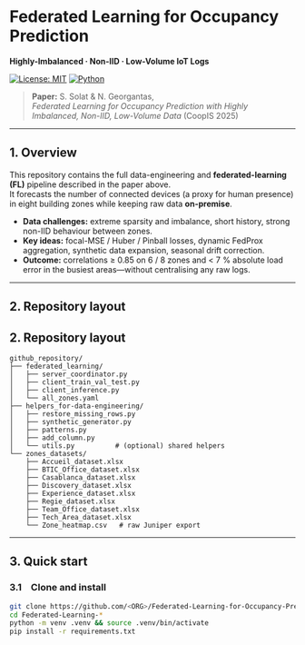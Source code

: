 # Federated Learning for Occupancy Prediction  
**Highly-Imbalanced · Non-IID · Low-Volume IoT Logs**

[![License: MIT](https://img.shields.io/badge/License-MIT-yellow.svg)](#license)
[![Python](https://img.shields.io/badge/Python-3.9%2B-blue.svg)](#requirements)

> **Paper:** S. Solat & N. Georgantas,  
> *Federated Learning for Occupancy Prediction with Highly Imbalanced, Non-IID, Low-Volume Data* (CoopIS 2025)

---

## 1. Overview
This repository contains the full data-engineering and **federated-learning (FL)** pipeline described in the paper above.  
It forecasts the number of connected devices (a proxy for human presence) in eight building zones while keeping raw data **on-premise**.

* **Data challenges:** extreme sparsity and imbalance, short history, strong non-IID behaviour between zones.  
* **Key ideas:** focal-MSE / Huber / Pinball losses, dynamic FedProx aggregation, synthetic data expansion, seasonal drift correction.  
* **Outcome:** correlations ≥ 0.85 on 6 / 8 zones and < 7 % absolute load error in the busiest areas—without centralising any raw logs.

---

## 2. Repository layout

## 2. Repository layout

```text
github_repository/
├── federated_learning/
│   ├── server_coordinator.py
│   ├── client_train_val_test.py
│   ├── client_inference.py
│   └── all_zones.yaml
├── helpers_for-data-engineering/
│   ├── restore_missing_rows.py
│   ├── synthetic_generator.py
│   ├── patterns.py
│   ├── add_column.py
│   └── utils.py          # (optional) shared helpers
└── zones_datasets/
    ├── Accueil_dataset.xlsx
    ├── BTIC_Office_dataset.xlsx
    ├── Casablanca_dataset.xlsx
    ├── Discovery_dataset.xlsx
    ├── Experience_dataset.xlsx
    ├── Regie_dataset.xlsx
    ├── Team_Office_dataset.xlsx
    ├── Tech_Area_dataset.xlsx
    └── Zone_heatmap.csv   # raw Juniper export
```



---

## 3. Quick start

### 3.1 Clone and install

```bash
git clone https://github.com/<ORG>/Federated-Learning-for-Occupancy-Prediction-with-Highly-Imbalanced-Non-IID-Low-Volume-Data.git
cd Federated-Learning-*
python -m venv .venv && source .venv/bin/activate
pip install -r requirements.txt

